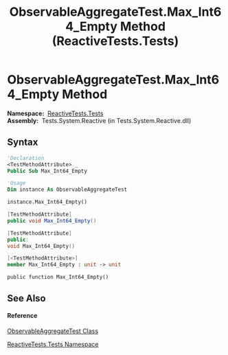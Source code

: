 ﻿---
title: ObservableAggregateTest.Max_Int64_Empty Method  (ReactiveTests.Tests)
TOCTitle: Max_Int64_Empty Method
ms:assetid: M:ReactiveTests.Tests.ObservableAggregateTest.Max_Int64_Empty
ms:mtpsurl: https://msdn.microsoft.com/en-us/library/reactivetests.tests.observableaggregatetest.max_int64_empty(v=VS.103)
ms:contentKeyID: 36620728
ms.date: 06/28/2011
mtps_version: v=VS.103
f1_keywords:
- ReactiveTests.Tests.ObservableAggregateTest.Max_Int64_Empty
dev_langs:
- CSharp
- JScript
- VB
- FSharp
- c++
---

# ObservableAggregateTest.Max\_Int64\_Empty Method

**Namespace:**  [ReactiveTests.Tests](hh289046\(v=vs.103\).md)  
**Assembly:**  Tests.System.Reactive (in Tests.System.Reactive.dll)

## Syntax

``` vb
'Declaration
<TestMethodAttribute> _
Public Sub Max_Int64_Empty
```

``` vb
'Usage
Dim instance As ObservableAggregateTest

instance.Max_Int64_Empty()
```

``` csharp
[TestMethodAttribute]
public void Max_Int64_Empty()
```

``` c++
[TestMethodAttribute]
public:
void Max_Int64_Empty()
```

``` fsharp
[<TestMethodAttribute>]
member Max_Int64_Empty : unit -> unit 
```

``` jscript
public function Max_Int64_Empty()
```

## See Also

#### Reference

[ObservableAggregateTest Class](hh314823\(v=vs.103\).md)

[ReactiveTests.Tests Namespace](hh289046\(v=vs.103\).md)

